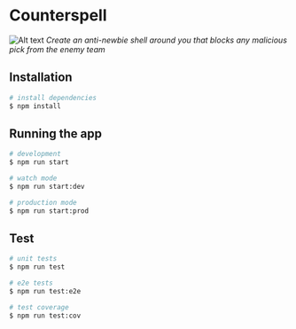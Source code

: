 # Counterspell

![Alt text](https://static.wikia.nocookie.net/dota2_gamepedia/images/9/90/Counterspell_icon.png/revision/latest?cb=20111005082151)
_Create an anti-newbie shell around you that blocks any malicious pick from the enemy team_

## Installation

```bash
# install dependencies
$ npm install
```

## Running the app

```bash
# development
$ npm run start

# watch mode
$ npm run start:dev

# production mode
$ npm run start:prod
```

## Test

```bash
# unit tests
$ npm run test

# e2e tests
$ npm run test:e2e

# test coverage
$ npm run test:cov
```
